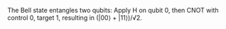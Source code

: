 The Bell state entangles two qubits:
Apply H on qubit 0, then CNOT with control 0, target 1, resulting in (|00⟩ + |11⟩)/√2.